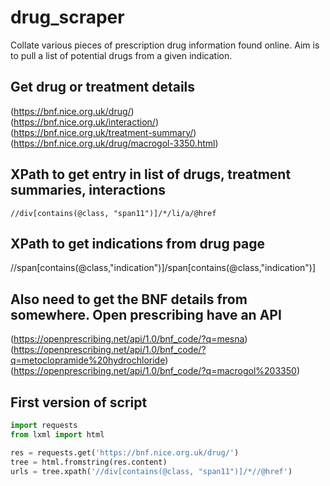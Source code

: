 # drug_scraper
Collate various pieces of prescription drug information found online. Aim is to pull a list of potential drugs from a given indication. 


## Get drug or treatment details
(https://bnf.nice.org.uk/drug/)  
(https://bnf.nice.org.uk/interaction/)  
(https://bnf.nice.org.uk/treatment-summary/)  
(https://bnf.nice.org.uk/drug/macrogol-3350.html)  


## XPath to get entry in list of drugs, treatment summaries, interactions
```
//div[contains(@class, "span11")]/*/li/a/@href
```


## XPath to get indications from drug page
//span[contains(@class,"indication")]/span[contains(@class,"indication")]

## Also need to get the BNF details from somewhere. Open prescribing have an API
(https://openprescribing.net/api/1.0/bnf_code/?q=mesna)  
(https://openprescribing.net/api/1.0/bnf_code/?q=metoclopramide%20hydrochloride)  
(https://openprescribing.net/api/1.0/bnf_code/?q=macrogol%203350)  


## First version of script

```python
import requests
from lxml import html

res = requests.get('https://bnf.nice.org.uk/drug/')
tree = html.fromstring(res.content)
urls = tree.xpath('//div[contains(@class, "span11")]/*//@href')
```

